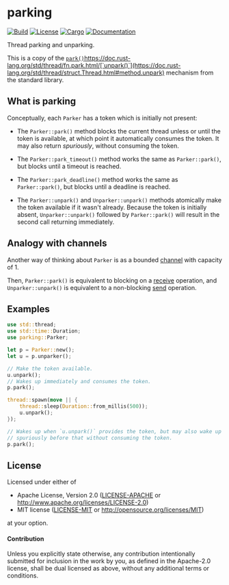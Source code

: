 # parking

[![Build](https://github.com/stjepang/parking/workflows/Build%20and%20test/badge.svg)](
https://github.com/stjepang/parking/actions)
[![License](https://img.shields.io/badge/license-MIT%2FApache--2.0-blue.svg)](
https://github.com/stjepang/parking)
[![Cargo](https://img.shields.io/crates/v/parking.svg)](
https://crates.io/crates/parking)
[![Documentation](https://docs.rs/parking/badge.svg)](
https://docs.rs/parking)

Thread parking and unparking.

This is a copy of the
[`park()`]()https://doc.rust-lang.org/std/thread/fn.park.html/[`unpark()`](https://doc.rust-lang.org/std/thread/struct.Thread.html#method.unpark) mechanism from
the standard library.

## What is parking

Conceptually, each `Parker` has a token which is initially not present:

* The `Parker::park()` method blocks the current thread unless or until the token is
  available, at which point it automatically consumes the token. It may also return
  *spuriously*, without consuming the token.

* The `Parker::park_timeout()` method works the same as `Parker::park()`, but blocks until
  a timeout is reached.

* The `Parker::park_deadline()` method works the same as `Parker::park()`, but blocks until
  a deadline is reached.

* The `Parker::unpark()` and `Unparker::unpark()` methods atomically make the token
  available if it wasn't already. Because the token is initially absent, `Unparker::unpark()`
  followed by `Parker::park()` will result in the second call returning immediately.

## Analogy with channels

Another way of thinking about `Parker` is as a bounded
[channel](https://doc.rust-lang.org/std/sync/mpsc/fn.sync_channel.html) with capacity of 1.

Then, `Parker::park()` is equivalent to blocking on a
[receive](https://doc.rust-lang.org/std/sync/mpsc/fn.sync_channel.html) operation, and `Unparker::unpark()` is
equivalent to a non-blocking [send](https://doc.rust-lang.org/std/sync/mpsc/struct.SyncSender.html#method.try_send) operation.

## Examples

```rust
use std::thread;
use std::time::Duration;
use parking::Parker;

let p = Parker::new();
let u = p.unparker();

// Make the token available.
u.unpark();
// Wakes up immediately and consumes the token.
p.park();

thread::spawn(move || {
    thread::sleep(Duration::from_millis(500));
    u.unpark();
});

// Wakes up when `u.unpark()` provides the token, but may also wake up
// spuriously before that without consuming the token.
p.park();
```

## License

Licensed under either of

 * Apache License, Version 2.0 ([LICENSE-APACHE](LICENSE-APACHE) or http://www.apache.org/licenses/LICENSE-2.0)
 * MIT license ([LICENSE-MIT](LICENSE-MIT) or http://opensource.org/licenses/MIT)

at your option.

#### Contribution

Unless you explicitly state otherwise, any contribution intentionally submitted
for inclusion in the work by you, as defined in the Apache-2.0 license, shall be
dual licensed as above, without any additional terms or conditions.

